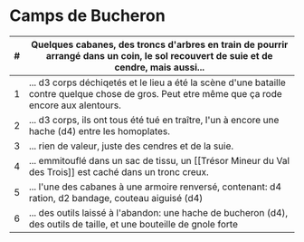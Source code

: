 # Camps de Bucheron

| #   | Quelques cabanes, des troncs d'arbres en train de pourrir arrangé dans un coin, le sol recouvert de suie et de cendre, mais aussi...            |
| --- | ----------------------------------------------------------------------------------------------------------------------------------------------- |
| 1   | ... d3 corps déchiqetés et le lieu a été la scène d'une bataille contre quelque chose de gros. Peut etre même que ça rode encore aux alentours. |
| 2   | ... d3 corps, ils ont tous été tué en traître, l'un à encore une hache (d4) entre les homoplates.                                               |
| 3   | ... rien de valeur, juste des cendres et de la suie.                                                                                            |
| 4   | ... emmitouflé dans un sac de tissu, un [[Trésor Mineur du Val des Trois]] est caché dans un tronc creux.                                    |
| 5   | ... l'une des cabanes à une armoire renversé, contenant: d4 ration, d2 bandage, couteau aiguisé (d4)                                            |
| 6   | ... des outils laissé à l'abandon: une hache de bucheron (d4), des outils de taille, et une bouteille de gnole forte                            |
